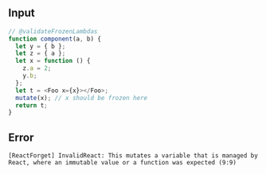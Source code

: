
## Input

```javascript
// @validateFrozenLambdas
function component(a, b) {
  let y = { b };
  let z = { a };
  let x = function () {
    z.a = 2;
    y.b;
  };
  let t = <Foo x={x}></Foo>;
  mutate(x); // x should be frozen here
  return t;
}

```


## Error

```
[ReactForget] InvalidReact: This mutates a variable that is managed by React, where an immutable value or a function was expected (9:9)
```
          
      